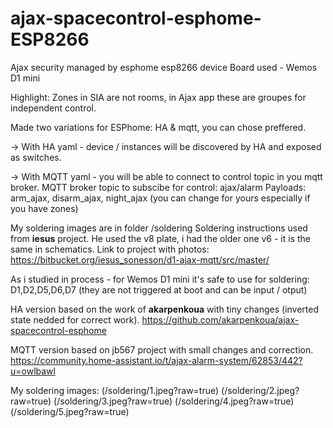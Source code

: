 # ajax-spacecontrol-esphome-ESP8266
Ajax security managed by esphome esp8266 device
Board used - Wemos D1 mini

Highlight: Zones in SIA are not rooms, in Ajax app these are groupes for independent control.

Made two variations for ESPhome: HA & mqtt, you can chose preffered.

-> With HA yaml - device / instances will be discovered by HA and exposed as switches.

-> With MQTT yaml - you will be able to connect to control topic in you mqtt broker.
MQTT broker topic to subscibe for control: ajax/alarm
Payloads: arm_ajax, disarm_ajax, night_ajax (you can change for yours especially if you have zones)

My soldering images are in folder /soldering
Soldering instructions used from **iesus** project.
He used the v8 plate, i had the older one v6 - it is the same in schematics.
Link to project with photos:
https://bitbucket.org/iesus_sonesson/d1-ajax-mqtt/src/master/

As i studied in process - for Wemos D1 mini it's safe to use for soldering: D1,D2,D5,D6,D7
(they are not triggered at boot and can be input / otput)

HA version based on the work of **akarpenkoua** with tiny changes (inverted state nedded for correct work).
https://github.com/akarpenkoua/ajax-spacecontrol-esphome

MQTT version based on jb567 project with small changes and correction.
https://community.home-assistant.io/t/ajax-alarm-system/62853/442?u=owlbawl

My soldering images:
(/soldering/1.jpeg?raw=true)
(/soldering/2.jpeg?raw=true)
(/soldering/3.jpeg?raw=true)
(/soldering/4.jpeg?raw=true)
(/soldering/5.jpeg?raw=true)
